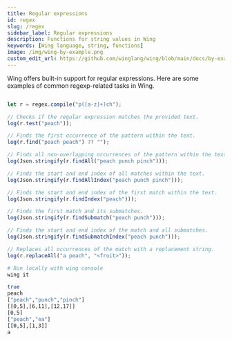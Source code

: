 ```yaml
---
title: Regular expressions
id: regex
slug: /regex
sidebar_label: Regular expressions
description: Functions for string values in Wing
keywords: [Wing language, string, functions]
image: /img/wing-by-example.png
custom_edit_url: https://github.com/winglang/wing/blob/main/docs/by-example/22-regex.md
---
```


Wing offers built-in support for regular expressions. Here are some examples of common regexp-related tasks in Wing.


```js playground example title="main.w"

let r = regex.compile("p([a-z]+)ch");

// Checks if the regular expression matches the provided text.
log(r.test("peach"));

// Finds the first occurrence of the pattern within the text.
log(r.find("peach peach") ?? "");

// Finds all non-overlapping occurrences of the pattern within the text.
log(Json.stringify(r.findAll("peach punch pinch")));

// Finds the start and end index of all matches within the text.
log(Json.stringify(r.findAllIndex("peach punch pinch")));

// Finds the start and end index of the first match within the text.
log(Json.stringify(r.findIndex("peach")));

// Finds the first match and its submatches.
log(Json.stringify(r.findSubmatch("peach punch")));

// Finds the start and end index of the match and all submatches.
log(Json.stringify(r.findSubmatchIndex("peach punch")));

// Replaces all occurrences of the match with a replacement string.
log(r.replaceAll("a peach", "<fruit>"));
```

```bash title="Wing console output"
# Run locally with wing console
wing it

true
peach
["peach","punch","pinch"]
[[0,5],[6,11],[12,17]]
[0,5]
["peach","ea"]
[[0,5],[1,3]]
a 
```


